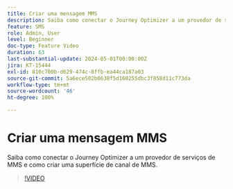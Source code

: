 ```yaml
---
title: Criar uma mensagem MMS
description: Saiba como conectar o Journey Optimizer a um provedor de serviços de MMS e como criar uma superfície de canal de MMS.
feature: SMS
role: Admin, User
level: Beginner
doc-type: Feature Video
duration: 63
last-substantial-update: 2024-05-01T00:00:00Z
jira: KT-15444
exl-id: 810c700b-d629-474c-8ffb-ea44ca187a03
source-git-commit: 5a6ece502b0638f5d160255dbc3f858d11c773da
workflow-type: tm+mt
source-wordcount: '46'
ht-degree: 100%

---
```



# Criar uma mensagem MMS

Saiba como conectar o Journey Optimizer a um provedor de serviços de MMS e como criar uma superfície de canal de MMS.

>[!VIDEO](https://video.tv.adobe.com/v/3437105/?learn=on&captions=por_br)
